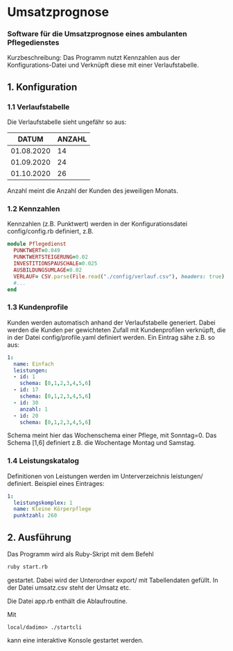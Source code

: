 # Umsatzprognose
### Software für die Umsatzprognose eines ambulanten Pflegedienstes

Kurzbeschreibung: Das Programm nutzt Kennzahlen aus der Konfigurations-Datei und Verknüpft diese mit einer Verlaufstabelle. 

## 1. Konfiguration
### 1.1 Verlaufstabelle
Die Verlaufstabelle sieht ungefähr so aus:

DATUM	| ANZAHL
---|---
01.08.2020 | 14
01.09.2020 | 24
01.10.2020	| 26

Anzahl meint die Anzahl der Kunden des jeweiligen Monats.

### 1.2 Kennzahlen
Kennzahlen (z.B. Punktwert) werden in der Konfigurationsdatei config/config.rb definiert, z.B.
```ruby
module Pflegedienst
  PUNKTWERT=0.049
  PUNKTWERTSTEIGERUNG=0.02
  INVESTITIONSPAUSCHALE=0.025
  AUSBILDUNGSUMLAGE=0.02
  VERLAUF= CSV.parse(File.read("./config/verlauf.csv"), headers: true)
  #...
end
```
### 1.3 Kundenprofile
Kunden werden automatisch anhand der Verlaufstabelle generiert. Dabei werden die Kunden per gewichteten Zufall mit Kundenprofilen verknüpft, die in der Datei config/profile.yaml definiert werden. Ein Eintrag sähe z.B. so aus:
```yaml
1:
  name: Einfach
  leistungen:
  - id: 1
    schema: [0,1,2,3,4,5,6]
  - id: 17
    schema: [0,1,2,3,4,5,6]
  - id: 30
    anzahl: 1
  - id: 20
    schema: [0,1,2,3,4,5,6]
```
Schema meint hier das Wochenschema einer Pflege, mit Sonntag=0. Das Schema [1,6] definiert z.B. die Wochentage Montag und Samstag.

### 1.4 Leistungskatalog
Definitionen von Leistungen werden im Unterverzeichnis leistungen/ definiert. Beispiel eines Eintrages:
```yaml
1:
  leistungskomplex: 1
  name: Kleine Körperpflege 
  punktzahl: 260
```

## 2. Ausführung
Das Programm wird als Ruby-Skript mit dem Befehl
```bash
ruby start.rb
```
gestartet. Dabei wird der Unterordner export/ mit Tabellendaten gefüllt. In der Datei umsatz.csv steht der Umsatz etc.

Die Datei app.rb enthält die Ablaufroutine.

Mit 
```console
local/dadimo> ./startcli
```
kann eine interaktive Konsole gestartet werden.

